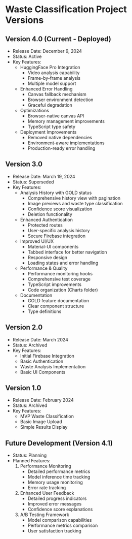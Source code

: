 # Waste Classification Project Versions

## Version 4.0 (Current - Deployed)
- Release Date: December 9, 2024
- Status: Active
- Key Features:
  - HuggingFace Pro Integration
    - Video analysis capability
    - Frame-by-frame analysis
    - Multiple model support
  - Enhanced Error Handling
    - Canvas fallback mechanism
    - Browser environment detection
    - Graceful degradation
  - Optimizations
    - Browser-native canvas API
    - Memory management improvements
    - TypeScript type safety
  - Deployment Improvements
    - Removed native dependencies
    - Environment-aware implementations
    - Production-ready error handling

## Version 3.0
- Release Date: March 19, 2024
- Status: Superseded
- Key Features:
  - Analysis History with GOLD status
    - Comprehensive history view with pagination
    - Image previews and waste type classification
    - Confidence score visualization
    - Deletion functionality
  - Enhanced Authentication
    - Protected routes
    - User-specific analysis history
    - Secure Firebase integration
  - Improved UI/UX
    - Material-UI components
    - Tabbed interface for better navigation
    - Responsive design
    - Loading states and error handling
  - Performance & Quality
    - Performance monitoring hooks
    - Comprehensive test coverage
    - TypeScript improvements
    - Code organization (Charts folder)
  - Documentation
    - GOLD feature documentation
    - Clear component structure
    - Type definitions

## Version 2.0
- Release Date: March 2024
- Status: Archived
- Key Features:
  - Initial Firebase Integration
  - Basic Authentication
  - Waste Analysis Implementation
  - Basic UI Components

## Version 1.0
- Release Date: February 2024
- Status: Archived
- Key Features:
  - MVP Waste Classification
  - Basic Image Upload
  - Simple Results Display

## Future Development (Version 4.1)
- Status: Planning
- Planned Features:
  1. Performance Monitoring
     - Detailed performance metrics
     - Model inference time tracking
     - Memory usage monitoring
     - Error rate tracking
  2. Enhanced User Feedback
     - Detailed progress indicators
     - Improved error messages
     - Confidence score explanations
  3. A/B Testing Framework
     - Model comparison capabilities
     - Performance metrics comparison
     - User satisfaction tracking
